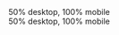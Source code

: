 <div class="row"> <div class="col-xl-6 col-sm-12">50% desktop, 100% mobile</div> <div class="col-xl-6 col-sm-12">50% desktop, 100% mobile</div> </div>
